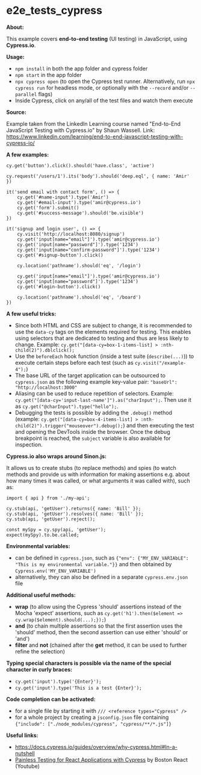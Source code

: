 # e2e_tests_cypress

**About:**

This example covers **end-to-end testing** (UI testing) in JavaScript, using **Cypress.io**.

**Usage:**

- `npm install` in both the app folder and cypress folder
- `npm start` in the app folder
- `npx cypress open` (to open the Cypress test runner. Alternatively, run `npx cypress run` for headless mode, or optionally with the `--record` and/or `--parallel` flags)
- Inside Cypress, click on any/all of the test files and watch them execute

**Source:**

Example taken from the LinkedIn Learning course named "End-to-End JavaScript Testing with Cypress.io" by Shaun Wassell. Link: https://www.linkedin.com/learning/end-to-end-javascript-testing-with-cypress-io/

**A few examples:**

`cy.get('button').click().should('have.class', 'active')`

`cy.request('/users/1').its('body').should('deep.eql', { name: 'Amir' })`

    it('send email with contact form', () => {
        cy.get('#name-input').type('Amir')
        cy.get('#email-input').type('amir@cypress.io')
        cy.get('form').submit()
        cy.get('#success-message').should('be.visible')
    })

    it('signup and login user', () => {
        cy.visit('http://localhost:8080/signup')
        cy.get('input[name="email"]').type('amir@cypress.io')
        cy.get('input[name="password"]').type('1234')
        cy.get('input[name="confirm-password"]').type('1234')
        cy.get('#signup-button').click()

        cy.location('pathname').should('eq', '/login')

        cy.get('input[name="email"]').type('amir@cypress.io')
        cy.get('input[name="password"]').type('1234')
        cy.get('#login-button').click()

        cy.location('pathname').should('eq', '/board')
    })

**A few useful tricks:**

- Since both HTML and CSS are subject to change, it is recommended to use the `data-cy` tags on the elements required for testing. This enables using selectors that are dedicated to testing and thus are less likely to change. Example: `cy.get("[data-cy=box-1-items-list] > :nth-child(2)").dblclick();`
- Use the `beforeEach` hook function (inside a test suite (`describe(...)`)) to execute certain steps before each test (such as `cy.visit("/example-4");`)
- The base URL of the target application can be outsourced to `cypress.json` as the following example key-value pair: `"baseUrl": "http://localhost:3000"`
- Aliasing can be used to reduce repetition of selectors. Example: `cy.get("[data-cy='input-last-name']").as("charInput");`. Then use it as `cy.get("@charInput").type("hello");`.
- Debugging the tests is possible by adding the `.debug()` method (example: `cy.get("[data-cy=box-4-items-list] > :nth-child(2)").trigger("mouseover").debug();`) and then executing the test and opening the DevTools inside the browser. Once the debug breakpoint is reached, the `subject` variable is also available for inspection.

**Cypress.io also wraps around Sinon.js:**

It allows us to create stubs (to replace methods) and spies (to watch methods and provide us with information for making assertions e.g. about how many times it was called, or what arguments it was called with), such as:

    import { api } from './my-api';

    cy.stub(api, 'getUser').returns({ name: 'Bill' });
    cy.stub(api, 'getUser').resolves({ name: 'Bill' });
    cy.stub(api, 'getUser').reject();

    const mySpy = cy.spy(api, 'getUser');
    expect(mySpy).to.be.called;

**Environmental variables:**

- can be defined in `cypress.json`, such as `{"env": {"MY_ENV_VARIAbLE": "This is my environmental variable."}}` and then obtained by `Cypress.env('MY_ENV_VARIABLE')`
- alternatively, they can also be defined in a separate `cypress.env.json` file

**Additional useful methods:**

- **wrap** (to allow using the Cypress 'should' assertions instead of the Mocha 'expect' assertions, such as `cy.get('h1').then($element => cy.wrap($element).should(...);});`)
- **and** (to chain multiple assertions so that the first assertion uses the 'should' method, then the second assertion can use either 'should' or 'and')
- **filter** and **not** (chained after the **get** method, it can be used to further refine the selection)

**Typing special characters is possible via the name of the special character in curly braces:**

- `cy.get('input').type('{Enter}');`
- `cy.get('input').type('This is a test {Enter}');`

**Code completion can be activated:**

- for a single file by starting it with `/// <reference types="Cypress" />`
- for a whole project by creating a `jsconfig.json` file containing `{"include": ["./node_modules/cypress", "cypress/**/*.js"]}`

**Useful links:**

- https://docs.cypress.io/guides/overview/why-cypress.html#In-a-nutshell
- [Painless Testing for React Applications with Cypress](https://www.youtube.com/watch?v=lgurVvQsOTY) by Boston React (Youtube)
